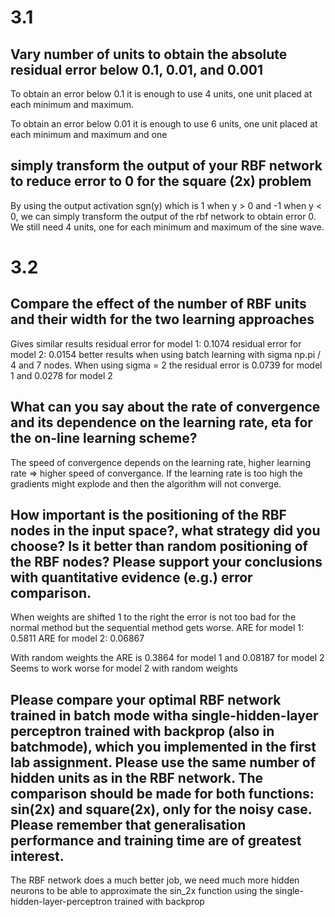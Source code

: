 # 3.1
## Vary number of units to obtain the absolute residual error below 0.1, 0.01, and 0.001
To obtain an error below 0.1 it is enough to use 4 units, one unit placed at each minimum and maximum.

To obtain an error below 0.01 it is enough to use 6 units, one unit placed at each minimum and maximum and one 

## simply transform the output of your RBF network to reduce error to 0 for the square (2x) problem
By using the output activation sgn(y) which is 1 when y > 0 and -1 when y < 0, we can simply transform the output of the rbf network to obtain error 0. We still need 4 units, one for each minimum and maximum of the sine wave.

# 3.2

## Compare the effect of the number of RBF units and their width for the two learning approaches
Gives similar results residual error for model 1: 0.1074 residual error for model 2: 0.0154 better results when using batch learning with sigma np.pi / 4 and 7 nodes.
When using sigma = 2 the residual error is  0.0739 for model 1 and 0.0278 for model 2

## What can you say about the rate of convergence and its dependence on the learning rate, eta for the on-line learning scheme?
The speed of convergence depends on the learning rate, higher learning rate => higher speed of convergance. If the learning rate is too high the gradients might explode and then the algorithm will not converge.

## How important is the positioning of the RBF nodes in the input space?, what strategy did you choose? Is it better than random positioning of the RBF nodes? Please support your conclusions with quantitative evidence (e.g.) error comparison.
When weights are shifted 1 to the right the error is not too bad for the normal method but the sequential method gets worse. ARE for model 1: 0.5811 ARE for model 2: 0.06867

With random weights the ARE is 0.3864 for model 1 and 0.08187 for model 2
Seems to work worse for model 2 with random weights 

## Please compare your optimal RBF network trained in batch mode witha single-hidden-layer perceptron trained with backprop (also in batchmode), which you implemented in the first lab assignment. Please use the same number of hidden units as in the RBF network. The comparison should be made for both functions: sin(2x) and square(2x), only for the noisy case. Please remember that generalisation performance and training time are of greatest interest.
The RBF network does a much better job, we need much more hidden neurons to be able to approximate the sin_2x function using the single-hidden-layer-perceptron trained with backprop